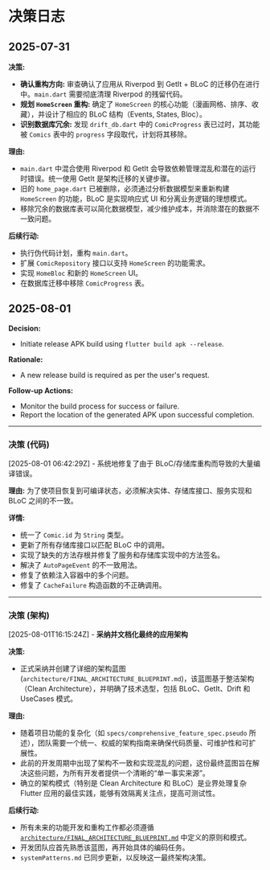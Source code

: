 # 决策日志

## 2025-07-31

**决策:**
- **确认重构方向:** 审查确认了应用从 Riverpod 到 GetIt + BLoC 的迁移仍在进行中。`main.dart` 需要彻底清理 Riverpod 的残留代码。
- **规划 `HomeScreen` 重构:** 确定了 `HomeScreen` 的核心功能（漫画网格、排序、收藏），并设计了相应的 BLoC 结构（Events, States, Bloc）。
- **识别数据库冗余:** 发现 `drift_db.dart` 中的 `ComicProgress` 表已过时，其功能被 `Comics` 表中的 `progress` 字段取代，计划将其移除。

**理由:**
- `main.dart` 中混合使用 Riverpod 和 GetIt 会导致依赖管理混乱和潜在的运行时错误。统一使用 GetIt 是架构迁移的关键步骤。
- 旧的 `home_page.dart` 已被删除，必须通过分析数据模型来重新构建 `HomeScreen` 的功能，BLoC 是实现响应式 UI 和分离业务逻辑的理想模式。
- 移除冗余的数据库表可以简化数据模型，减少维护成本，并消除潜在的数据不一致问题。

**后续行动:**
- 执行伪代码计划，重构 `main.dart`。
- 扩展 `ComicRepository` 接口以支持 `HomeScreen` 的功能需求。
- 实现 `HomeBloc` 和新的 `HomeScreen` UI。
- 在数据库迁移中移除 `ComicProgress` 表。
## 2025-08-01

**Decision:**
- Initiate release APK build using `flutter build apk --release`.

**Rationale:**
- A new release build is required as per the user's request.

**Follow-up Actions:**
- Monitor the build process for success or failure.
- Report the location of the generated APK upon successful completion.
---
### 决策 (代码)
[2025-08-01 06:42:29Z] - 系统地修复了由于 BLoC/存储库重构而导致的大量编译错误。

**理由:**
为了使项目恢复到可编译状态，必须解决实体、存储库接口、服务实现和 BLoC 之间的不一致。

**详情:**
*   统一了 `Comic.id` 为 `String` 类型。
*   更新了所有存储库接口以匹配 BLoC 中的调用。
*   实现了缺失的方法存根并修复了服务和存储库实现中的方法签名。
*   解决了 `AutoPageEvent` 的不一致用法。
*   修复了依赖注入容器中的多个问题。
*   修复了 `CacheFailure` 构造函数的不正确调用。
---
### 决策 (架构)
[2025-08-01T16:15:24Z] - **采纳并文档化最终的应用架构**

**决策:**
- 正式采纳并创建了详细的架构蓝图 (`architecture/FINAL_ARCHITECTURE_BLUEPRINT.md`)，该蓝图基于整洁架构（Clean Architecture），并明确了技术选型，包括 BLoC、GetIt、Drift 和 UseCases 模式。

**理由:**
- 随着项目功能的复杂化（如 `specs/comprehensive_feature_spec.pseudo` 所述），团队需要一个统一、权威的架构指南来确保代码质量、可维护性和可扩展性。
- 此前的开发周期中出现了架构不一致和实现混乱的问题，这份最终蓝图旨在解决这些问题，为所有开发者提供一个清晰的“单一事实来源”。
- 确立的架构模式（特别是 Clean Architecture 和 BLoC）是业界处理复杂 Flutter 应用的最佳实践，能够有效隔离关注点，提高可测试性。

**后续行动:**
- 所有未来的功能开发和重构工作都必须遵循 [`architecture/FINAL_ARCHITECTURE_BLUEPRINT.md`](../architecture/FINAL_ARCHITECTURE_BLUEPRINT.md) 中定义的原则和模式。
- 开发团队应首先熟悉该蓝图，再开始具体的编码任务。
- `systemPatterns.md` 已同步更新，以反映这一最终架构决策。